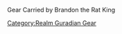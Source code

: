 Gear Carried by Brandon the Rat King

[Category:Realm Guradian Gear](Category:Realm_Guradian_Gear "wikilink")
